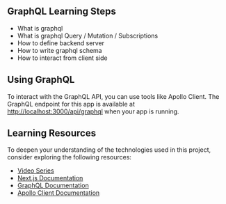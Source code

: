 ## GraphQL Learning Steps
- What is graphql
- What is graphql Query / Mutation / Subscriptions
- How to define backend server
- How to write graphql schema
- How to interact from client side

## Using GraphQL

To interact with the GraphQL API, you can use tools like Apollo Client. The GraphQL endpoint for this app is available at [http://localhost:3000/api/graphql](http://localhost:3000/api/graphql) when your app is running.

## Learning Resources

To deepen your understanding of the technologies used in this project, consider exploring the following resources:
- [Video Series](https://www.youtube.com/watch?v=3NFbMpDrJEU&list=PLOfLYVXrwqXqByJIeE1ZJH9XbqRZYEE7h)
- [Next.js Documentation](https://nextjs.org/docs)
- [GraphQL Documentation](https://graphql.org/learn/)
- [Apollo Client Documentation](https://www.apollographql.com/docs/react/)


